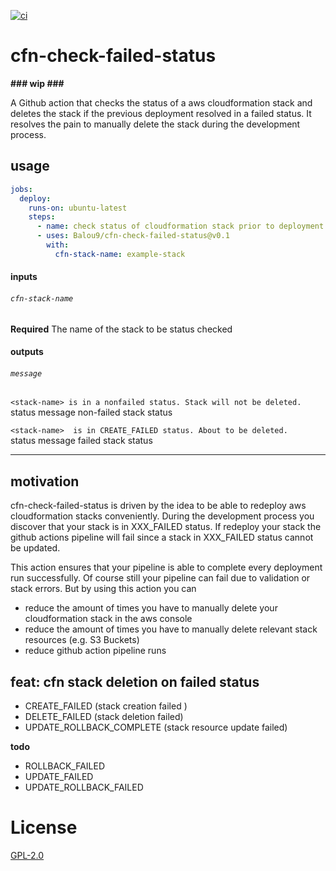 [![ci](https://github.com/Balou9/cfn-check-failed-status/workflows/ci/badge.svg)](https://github.com/Balou9/cfn-check-failed-status/actions)

# cfn-check-failed-status

**### wip ###**

A Github action that checks the status of a aws cloudformation stack and deletes the stack if the previous deployment resolved in a failed status. It resolves the pain to manually delete the stack during the development process.

## usage

```yml
jobs:
  deploy:
    runs-on: ubuntu-latest
    steps:  
      - name: check status of cloudformation stack prior to deployment
      - uses: Balou9/cfn-check-failed-status@v0.1
        with:
          cfn-stack-name: example-stack
```

#### inputs

###### `cfn-stack-name`

**Required** The name of the stack to be status checked

#### outputs

###### `message`

`<stack-name> is in a nonfailed status. Stack will not be deleted.`  
status message non-failed stack status

`<stack-name>  is in CREATE_FAILED status. About to be deleted.`   
status message failed stack status

---

## motivation

cfn-check-failed-status is driven by the idea to be able to redeploy aws cloudformation stacks
conveniently. During the development process you discover that your stack is in
XXX_FAILED status. If redeploy your stack
the github actions pipeline will fail since a stack in XXX_FAILED status cannot be updated.

This action ensures that your pipeline is able to complete every deployment run successfully.
Of course still your pipeline can fail due to validation or stack errors.
But by using this action you can

- reduce the amount of times you have to manually delete your cloudformation stack in the aws console
- reduce the amount of times you have to manually delete relevant stack resources (e.g. S3 Buckets)
- reduce github action pipeline runs

## feat: cfn stack deletion on failed status


- CREATE_FAILED (stack creation failed )
- DELETE_FAILED (stack deletion failed)
- UPDATE_ROLLBACK_COMPLETE (stack resource update failed)


**todo**

- ROLLBACK_FAILED
- UPDATE_FAILED
- UPDATE_ROLLBACK_FAILED

<!-- see: https://medium.com/nerd-for-tech/cloudformation-status-transition-ea402050c7aa   
and: https://aws.amazon.com/premiumsupport/knowledge-center/cloudformation-stack-delete-failed/ -->

# License

[GPL-2.0](docs/license.md)
